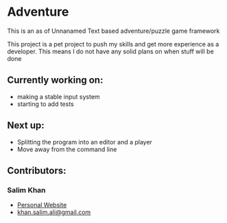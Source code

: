 # Adventure

This is an as of Unnanamed Text based adventure/puzzle game framework

This project is a pet project to push my skills and get more experience as a developer. This means I do not have any solid plans on when stuff will be done

## Currently working on: 
 - making a stable input system
 - starting to add tests


## Next up:
- Splitting the program into an editor and a player
- Move away from the command line


## Contributors:

### Salim Khan
- [Personal Website](http://www.khancreates.com)
- khan.salim.ali@gmail.com
